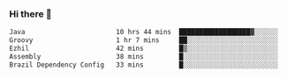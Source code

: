 ### Hi there 👋

<!--START_SECTION:waka-->

```txt
Java                       10 hrs 44 mins  ██████████████████▓░░░░░░   74.53 %
Groovy                     1 hr 7 mins     ██░░░░░░░░░░░░░░░░░░░░░░░   07.80 %
Ezhil                      42 mins         █▒░░░░░░░░░░░░░░░░░░░░░░░   04.91 %
Assembly                   38 mins         █░░░░░░░░░░░░░░░░░░░░░░░░   04.44 %
Brazil Dependency Config   33 mins         █░░░░░░░░░░░░░░░░░░░░░░░░   03.83 %
```

<!--END_SECTION:waka-->

<!--
**jerry-shao/jerry-shao** is a ✨ _special_ ✨ repository because its `README.md` (this file) appears on your GitHub profile.

Here are some ideas to get you started:

- 🔭 I’m currently working on ...
- 🌱 I’m currently learning ...
- 👯 I’m looking to collaborate on ...
- 🤔 I’m looking for help with ...
- 💬 Ask me about ...
- 📫 How to reach me: ...
- 😄 Pronouns: ...
- ⚡ Fun fact: ...
-->
